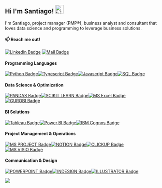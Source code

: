 ## Hi I'm Santiago! <img src="https://user-images.githubusercontent.com/1303154/88677602-1635ba80-d120-11ea-84d8-d263ba5fc3c0.gif" width="28px" height="28px" alt="hi">


I'm Santiago, project manager (PMP&reg;), business analyst and consultant that loves data science and programming to leverage business solutions.



#### :mailbox: Reach me out!

[![Linkedin Badge](https://img.shields.io/badge/-SantiagoAGR-0e76a8?style=flat&labelColor=0e76a8&logo=linkedin&logoColor=white)](https://www.linkedin.com/in/santiagoagr/) 
[![Mail Badge](https://img.shields.io/badge/-Santiago.AGR-0078D4?style=flat&labelColor=0078D4&logo=microsoftoutlook&logoColor=white)](mailto:santiago.agr@outlook.com)



#### **Programming Languages**
[![Python Badge](https://custom-icon-badges.herokuapp.com/badge/-Python-FFD43B?style=for-the-badge&labelColor=black&logo=pythoncolor&logoColor=)](#)[![Typescript Badge](https://img.shields.io/badge/-Typescript-007acc?style=for-the-badge&labelColor=black&logo=typescript&logoColor=007acc)](#)[![Javascript Badge](https://img.shields.io/badge/-Javascript-F0DB4F?style=for-the-badge&labelColor=black&logo=javascript&logoColor=F0DB4F)](#)[![SQL Badge](https://img.shields.io/badge/-SQL-4169E1?style=for-the-badge&labelColor=black&logo=POSTGRESQL&logoColor=FFFFFF)](#)

#### **Data Science & Optimization**
[![PANDAS Badge](https://img.shields.io/badge/-PANDAS-150458?style=for-the-badge&labelColor=black&logo=pandas&logoColor=)](#)[![SCIKIT LEARN Badge](https://img.shields.io/badge/-SCIKITLEARN-F7931E?style=for-the-badge&labelColor=black&logo=scikitlearn&logoColor=F7931E)](#)[![MS Excel Badge](https://img.shields.io/badge/MS_Excel-217346?style=for-the-badge&labelColor=black&logo=MicrosoftExcel&logoColor=217346)](#)[![GUROBI Badge](https://img.shields.io/badge/-GUROBI-EE3524?style=for-the-badge&labelColor=black&logo=GUROBI&logoColor=EE35243)](#)


#### **BI Solutions**
[![Tableau Badge](https://img.shields.io/badge/Tableau-E97627?style=for-the-badge&labelColor=black&logo=Tableau&logoColor=E97627)](#)[![Power BI Badge](https://img.shields.io/badge/-Power_BI-F2C811?style=for-the-badge&labelColor=black&logo=PowerBI&logoColor=F2C811)](#)[![IBM Cognos Badge](https://img.shields.io/badge/-IBM_Cognos-BE95FF?style=for-the-badge&labelColor=black&logo=IBMCLOUD&logoColor=BE95FF)](#)


#### **Project Management & Operations**
[![MS PROJECT Badge](https://custom-icon-badges.herokuapp.com/badge/-MS_Project-21a366?style=for-the-badge&labelColor=black&logo=msproject&logoColor=21a366)](#)[![NOTION Badge](https://img.shields.io/badge/-NOTION-E5E5E5?style=for-the-badge&labelColor=black&logo=notion&logoColor=E5E5E5)](#)[![CLICKUP Badge](https://img.shields.io/badge/-CLICKUP-7B68EE?style=for-the-badge&labelColor=black&logo=clickup&logoColor=7B68EE)](#)[![MS VISIO Badge](https://img.shields.io/badge/-MS_Visio-3955A3?style=for-the-badge&labelColor=black&logo=microsoftvisio&logoColor=3955A3)](#)


#### **Communication & Design**
[![POWERPOINT Badge](https://img.shields.io/badge/-MS_powerpoint-d15230?style=for-the-badge&labelColor=black&logo=MICROSOFTPOWERPOINT&logoColor=d15230)](#)[![INDESIGN Badge](https://img.shields.io/badge/-ADOBE_INDESIGN-f73e89?style=for-the-badge&labelColor=black&logo=ADOBEINDESIGN&logoColor=f73e89)](#)[![ILLUSTRATOR Badge](https://img.shields.io/badge/-ADOBE_ILLUSTRATOR-fb7717?style=for-the-badge&labelColor=black&logo=ADOBEILLUSTRATOR&logoColor=fb7717)](#)

![](https://github-readme-stats.vercel.app/api?username=SantiagoAGR&theme=tokyonight&hide_border=false&include_all_commits=false&count_private=true)<br/>
